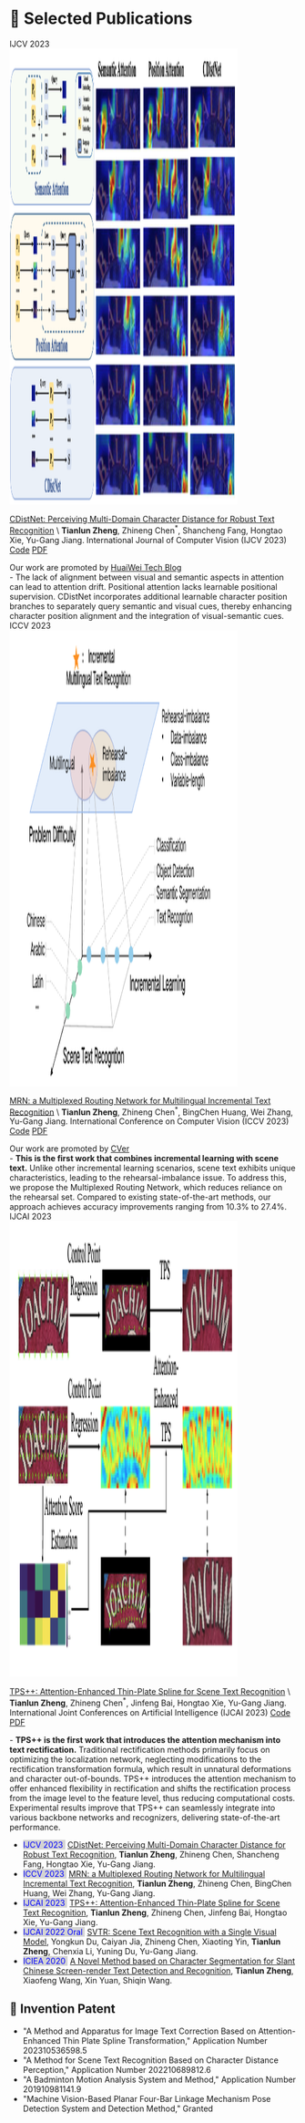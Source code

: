 
# 📝 Selected Publications 

<style>
.box {
  display: inline-block;
  background-color: lightgray;
}

.blue-text {
  color: blue;
}
</style>

[//]: # (&#40;<sup>*</sup> indicates corresponding authorship.&#41; )


<div class='paper-box'><div class='paper-box-image'><div><div class="badge">IJCV 2023</div><img src='images/ijcv2023.png' height="800" width="400" alt="sym"></div></div>
<div class='paper-box-text' markdown="1">

[CDistNet: Perceiving Multi-Domain Character Distance for Robust Text Recognition](https://arxiv.org/abs/2111.11011) \\
<b>Tianlun Zheng</b>, Zhineng Chen<sup>*</sup>, Shancheng Fang, Hongtao Xie, Yu-Gang Jiang. 
International Journal of Computer Vision (IJCV 2023)
<a href="https://github.com/simplify23/CDistNet">Code</a>
<a href="https://arxiv.org/abs/2111.11011">PDF</a>
<div>
Our work are promoted by <a href="https://bbs.huaweicloud.com/blogs/348534">HuaiWei Tech Blog</a></div>
- The lack of alignment between visual and semantic aspects in attention can lead to attention drift. Positional attention lacks learnable positional supervision. CDistNet incorporates additional learnable character position branches to separately query semantic and visual cues, thereby enhancing character position alignment and the integration of visual-semantic cues.
</div>
</div>


<div class='paper-box'><div class='paper-box-image'><div><div class="badge">ICCV 2023</div><img src='images/iccv2023.png' height="800" width="400" alt="sym"></div></div>
<div class='paper-box-text' markdown="1">

[MRN: a Multiplexed Routing Network for Multilingual Incremental Text Recognition](https://arxiv.org/abs/2305.14758) \\
<b>Tianlun Zheng</b>, Zhineng Chen<sup>*</sup>, BingChen Huang, Wei Zhang, Yu-Gang Jiang. 
International Conference on Computer Vision (ICCV 2023)
<a href="https://github.com/simplify23/MRN">Code</a>
<a href="https://arxiv.org/abs/2305.14758">PDF</a> 
<div>
Our work are promoted by <a href="https://mp.weixin.qq.com/s/XAQ-FSyLLLZ9O1kVNjZhUg">CVer</a></div>
- <b>This is the first work that combines incremental learning with scene text.</b> Unlike other incremental learning scenarios, scene text exhibits unique characteristics, leading to the rehearsal-imbalance issue. To address this, we propose the Multiplexed Routing Network, which reduces reliance on the rehearsal set. Compared to existing state-of-the-art methods, our approach achieves accuracy improvements ranging from 10.3% to 27.4%.
</div>
</div>


<div class='paper-box'><div class='paper-box-image'><div><div class="badge">IJCAI 2023</div><img src='images/ijcai2023.png' height="800" width="400" alt="sym"></div></div>
<div class='paper-box-text' markdown="1">

[TPS++: Attention-Enhanced Thin-Plate Spline for Scene Text Recognition](https://arxiv.org/abs/2305.05322) \\
<b>Tianlun Zheng</b>, Zhineng Chen<sup>*</sup>, Jinfeng Bai, Hongtao Xie, Yu-Gang Jiang. 
International Joint Conferences on Artificial Intelligence (IJCAI 2023)
<a href="https://github.com/simplify23/TPS_PP">Code</a>
<a href="https://arxiv.org/abs/2305.05322">PDF</a>
<div>
- <b>TPS++ is the first work that introduces the attention mechanism into text rectification.</b> Traditional rectification methods primarily focus on optimizing the localization network, neglecting modifications to the rectification transformation formula, which result in unnatural deformations and character out-of-bounds. TPS++ introduces the attention mechanism to offer enhanced flexibility in rectification and shifts the rectification process from the image level to the feature level, thus reducing computational costs. Experimental results improve that TPS++ can seamlessly integrate into various backbone networks and recognizers, delivering state-of-the-art performance.
</div>
</div>


[//]: # (<div class='paper-box'><div class='paper-box-image'><div><div class="badge">IJCAI 2022, long</div><img src='images/ijcai2022.png' alt="sym" width="100%"></div></div>)

[//]: # (<div class='paper-box-text' markdown="1">)

[//]: # ([SVTR: Scene Text Recognition with a Single Visual Model]&#40;https://www.ijcai.org/proceedings/2022/124&#41; \\)

[//]: # (Yongkun Du, Caiyan Jia, Zhineng Chen<sup>*</sup>, Xiaoting Yin, <b>Tianlun Zheng</b>, Chenxia Li, Yuning Du, Yu-Gang Jiang. &#40;IJCAI 2022&#41;)

[//]: # (<a href="https://github.com/PaddlePaddle/PaddleOCR">Code</a>)

[//]: # (<a href="https://www.ijcai.org/proceedings/2022/124">PDF</a>)

[//]: # ()
[//]: # (</div>)

[//]: # (</div>)

- <span style="color: blue; background-color: lightgray; "> IJCV 2023 </span>&nbsp;[CDistNet: Perceiving Multi-Domain Character Distance for Robust Text Recognition](https://arxiv.org/abs/2111.11011), **Tianlun Zheng**, Zhineng Chen, Shancheng Fang, Hongtao Xie, Yu-Gang Jiang. 
- <span style="color: blue; background-color: lightgray; "> ICCV 2023 </span>&nbsp;[MRN: a Multiplexed Routing Network for Multilingual Incremental Text Recognition](https://arxiv.org/abs/2305.14758), **Tianlun Zheng**, Zhineng Chen, BingChen Huang, Wei Zhang, Yu-Gang Jiang. 
- <span style="color: blue; background-color: lightgray; "> IJCAI 2023 </span>&nbsp;[TPS++: Attention-Enhanced Thin-Plate Spline for Scene Text Recognition](https://arxiv.org/abs/2305.05322), **Tianlun Zheng**, Zhineng Chen, Jinfeng Bai, Hongtao Xie, Yu-Gang Jiang. 
- <span style="color: blue; background-color: lightgray; "> IJCAI 2022 Oral </span>&nbsp;[SVTR: Scene Text Recognition with a Single Visual Model](https://arxiv.org/abs/2305.05322), Yongkun Du, Caiyan Jia, Zhineng Chen, Xiaoting Yin, **Tianlun Zheng**, Chenxia Li, Yuning Du, Yu-Gang Jiang.
- <span style="color: blue; background-color: lightgray; "> ICIEA 2020 </span>&nbsp;[A Novel Method based on Character Segmentation for Slant Chinese Screen-render Text Detection and Recognition](https://ieeexplore.ieee.org/document/9248381), **Tianlun Zheng**, Xiaofeng Wang, Xin Yuan, Shiqin Wang. 


## 💾 Invention Patent
- "A Method and Apparatus for Image Text Correction Based on Attention-Enhanced Thin Plate Spline Transformation," Application Number 202310536598.5
- "A Method for Scene Text Recognition Based on Character Distance Perception," Application Number 202210689812.6
- "A Badminton Motion Analysis System and Method," Application Number 201910981141.9
- "Machine Vision-Based Planar Four-Bar Linkage Mechanism Pose Detection System and Detection Method," Granted